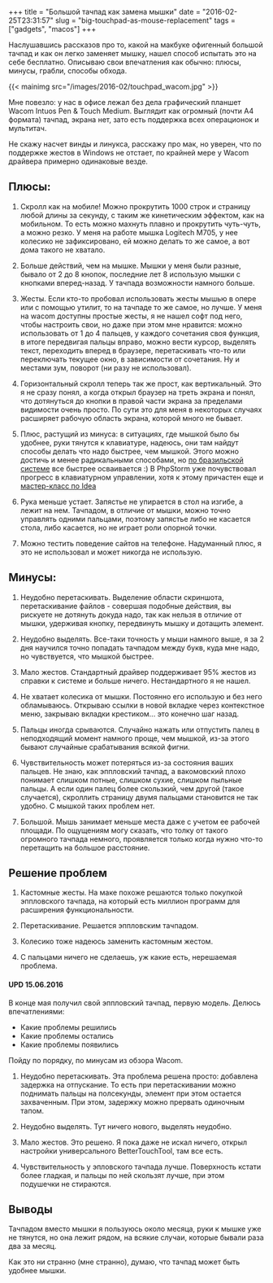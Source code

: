 +++
title = "Большой тачпад как замена мышки"
date = "2016-02-25T23:31:57"
slug = "big-touchpad-as-mouse-replacement"
tags = ["gadgets", "macos"]
+++

Наслушавшись рассказов про то, какой на макбуке офигенный большой тачпад и как он легко заменяет мышку,
нашел способ испытать это на себе бесплатно. Описываю свои впечатления как обычно: плюсы, минусы, грабли, способы обхода.

{{< mainimg src="/images/2016-02/touchpad_wacom.jpg" >}}

<!--more-->

Мне повезло: у нас в офисе лежал без дела графический планшет Wacom Intuos Pen & Touch Medium.
Выглядит как огромный (почти А4 формата) тачпад, экрана нет, зато есть поддержка всех операционок и мультитач.

Не скажу насчет винды и линукса, расскажу про мак, но уверен, что по поддержке жестов в Windows не отстает, по крайней мере у Wacom драйвера примерно одинаковые везде.



## Плюсы:

1. Скролл как на мобиле! Можно прокрутить 1000 строк и страницу любой длины за секунду, с таким же кинетическим эффектом, 
как на мобильном. То есть можно махнуть плавно и прокрутить чуть-чуть, а можно резко. 
У меня на работе мышка Logitech M705, у нее колесико не зафиксировано, ей можно делать то же самое, а вот дома такого не хватало.

2. Больше действий, чем на мышке. Мышки у меня были разные, бывало от 2 до 8 кнопок, 
последние лет 8 использую мышки с кнопками вперед-назад. У тачпада возможности намного больше.

3. Жесты. Если кто-то пробовал использовать жесты мышью в опере или с помощью утилит, то на тачпаде то же самое, но лучше.
У меня на wacom доступны простые жесты, я не нашел софт под него, чтобы настроить свои, но даже при этом мне нравится: 
можно использовать от 1 до 4 пальцев, у каждого сочетания своя функция, в итоге передвигая пальцы вправо,
можно вести курсор, выделять текст, переходить вперед в браузере, перетаскивать что-то или переключать текущее окно,
в зависимости от сочетания. Ну и местами зум, поворот (ни разу не использовал).

4. Горизонтальный скролл теперь так же прост, как вертикальный. 
Это я не сразу понял, а когда открыл браузер на треть экрана и понял, 
что дотянуться до кнопки в правой части экрана за пределами видимости очень просто. 
По сути это для меня в некоторых случаях расширяет рабочую область экрана, которой много не бывает.

5. Плюс, растущий из минуса: в ситуациях, где мышкой было бы удобнее, руки тянутся к клавиатуре, надеюсь, 
они там найдут способы делать что надо быстрее, чем мышкой. Этого можно достичь и менее радикальными способами, 
но [по бразильской системе](https://www.youtube.com/watch?v=NnTi9B-D6LA) все быстрее осваивается :) 
В PhpStorm уже почувствовал прогресс в клавиатурном управлении, 
хотя к этому причастен еще и [мастер-класс по Idea](https://www.youtube.com/watch?v=eq3KiAH4IBI)

6. Рука меньше устает. Запястье не упирается в стол на изгибе, а лежит на нем. 
Тачпадом, в отличие от мышки, можно точно управлять одними пальцами, поэтому запястье либо не касается стола, 
либо касается, но не играет роли опорной точки.

7. Можно тестить поведение сайтов на телефоне. Надуманный плюс, я это не использовал и может никогда не использую.



## Минусы:

1. Неудобно перетаскивать. Выделение области скриншота, перетаскивание файлов - совершая подобные действия, 
вы рискуете не дотянуть докуда надо, так как нельзя в отличие от мышки, удерживая кнопку, передвинуть мышку и дотащить элемент.

2. Неудобно выделять. Все-таки точность у мыши намного выше, я за 2 дня научился точно попадать тачпадом между букв, 
куда мне надо, но чувствуется, что мышкой быстрее.

3. Мало жестов. Стандартный драйвер поддерживает 95% жестов из справки к системе и больше ничего. Нестандартного я не нашел.

4. Не хватает колесика от мышки. Постоянно его использую и без него обламываюсь. 
Открываю ссылки в новой вкладке через контекстное меню, закрываю вкладки крестиком... это конечно шаг назад.

5. Пальцы иногда срываются. Случайно нажать или отпустить палец в неподходящий момент намного проще, чем мышкой, 
из-за этого бывают случайные срабатывания всякой фигни.

6. Чувствительность может потеряться из-за состояния ваших пальцев. Не знаю, как эппловский тачпад, 
а вакомовский плохо понимает слишком потные, слишком сухие, слишком пыльные пальцы. 
А если один палец более скользкий, чем другой (такое случается), скроллить страницу двумя пальцами становится не так удобно. 
С мышкой таких проблем нет.

7. Большой. Мышь занимает меньше места даже с учетом ее рабочей площади. 
По ощущениям могу сказать, что толку от такого огромного тачпада немного, 
проявляется только когда нужно что-то перетащить на большое расстояние.



## Решение проблем

1. Кастомные жесты. На маке похоже решаются только покупкой эппловского тачпада, 
на который есть миллион программ для расширения функциональности.

2. Перетаскивание. Решается эппловским тачпадом.

3. Колесико тоже надеюсь заменить кастомным жестом.

4. С пальцами ничего не сделаешь, уж какие есть, нерешаемая проблема.



#### UPD 15.06.2016
В конце мая получил свой эппловский тачпад, первую модель. Делюсь впечатлениями:

- Какие проблемы решились
- Какие проблемы остались
- Какие проблемы появились

Пойду по порядку, по минусам из обзора Wacom.

1. Неудобно перетаскивать. Эта проблема решена просто: добавлена задержка на отпускание.
То есть при перетаскивании можно поднимать пальцы на полсекунды, элемент при этом остается захваченным.
При этом, задержку можно прервать одиночным тапом.

2. Неудобно выделять. Тут ничего нового, выделять неудобно.

3. Мало жестов. Это решено. Я пока даже не искал ничего, открыл настройки универсального BetterTouchTool, там все есть.

6. Чувствительность у эпловского тачпада лучше. Поверхность кстати более гладкая, и пальцы по ней скользят лучше,
при этом подушечки не стираются.

## Выводы

Тачпадом вместо мышки я пользуюсь около месяца, руки к мышке уже не тянутся, но она лежит рядом, на всякие случаи, 
которые бывали раза два за месяц.

Как это ни странно (мне странно), думаю, что тачпад может быть удобнее мышки.
